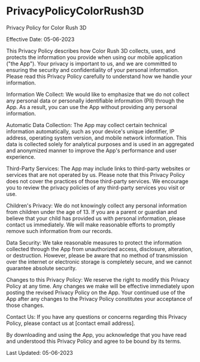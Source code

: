 # PrivacyPolicyColorRush3D

Privacy Policy for Color Rush 3D

Effective Date: 05-06-2023

This Privacy Policy describes how Color Rush 3D collects, uses, and protects the information you provide when using our mobile application ("the App"). Your privacy is important to us, and we are committed to ensuring the security and confidentiality of your personal information. Please read this Privacy Policy carefully to understand how we handle your information.

Information We Collect:
We would like to emphasize that we do not collect any personal data or personally identifiable information (PII) through the App. As a result, you can use the App without providing any personal information.

Automatic Data Collection:
The App may collect certain technical information automatically, such as your device's unique identifier, IP address, operating system version, and mobile network information. This data is collected solely for analytical purposes and is used in an aggregated and anonymized manner to improve the App's performance and user experience.

Third-Party Services:
The App may include links to third-party websites or services that are not operated by us. Please note that this Privacy Policy does not cover the practices of those third-party services. We encourage you to review the privacy policies of any third-party services you visit or use.

Children's Privacy:
We do not knowingly collect any personal information from children under the age of 13. If you are a parent or guardian and believe that your child has provided us with personal information, please contact us immediately. We will make reasonable efforts to promptly remove such information from our records.

Data Security:
We take reasonable measures to protect the information collected through the App from unauthorized access, disclosure, alteration, or destruction. However, please be aware that no method of transmission over the internet or electronic storage is completely secure, and we cannot guarantee absolute security.

Changes to this Privacy Policy:
We reserve the right to modify this Privacy Policy at any time. Any changes we make will be effective immediately upon posting the revised Privacy Policy on the App. Your continued use of the App after any changes to the Privacy Policy constitutes your acceptance of those changes.

Contact Us:
If you have any questions or concerns regarding this Privacy Policy, please contact us at [contact email address].

By downloading and using the App, you acknowledge that you have read and understood this Privacy Policy and agree to be bound by its terms.

Last Updated: 05-06-2023
